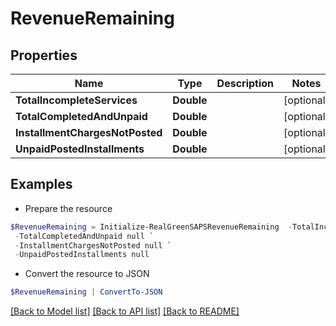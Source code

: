 # RevenueRemaining
## Properties

Name | Type | Description | Notes
------------ | ------------- | ------------- | -------------
**TotalIncompleteServices** | **Double** |  | [optional] 
**TotalCompletedAndUnpaid** | **Double** |  | [optional] 
**InstallmentChargesNotPosted** | **Double** |  | [optional] 
**UnpaidPostedInstallments** | **Double** |  | [optional] 

## Examples

- Prepare the resource
```powershell
$RevenueRemaining = Initialize-RealGreenSAPSRevenueRemaining  -TotalIncompleteServices null `
 -TotalCompletedAndUnpaid null `
 -InstallmentChargesNotPosted null `
 -UnpaidPostedInstallments null
```

- Convert the resource to JSON
```powershell
$RevenueRemaining | ConvertTo-JSON
```

[[Back to Model list]](../README.md#documentation-for-models) [[Back to API list]](../README.md#documentation-for-api-endpoints) [[Back to README]](../README.md)

